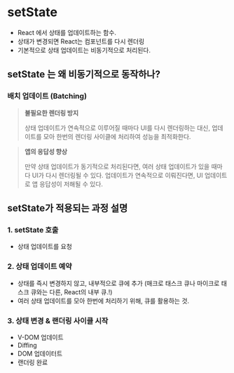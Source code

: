# setState

- React 에서 상태를 업데이트하는 함수.
- 상태가 변경되면 React는 컴포넌트를 다시 렌더링
- 기본적으로 상태 업데이트는 비동기적으로 처리된다.

## setState 는 왜 비동기적으로 동작하나?

### 배치 업데이트 (Batching)

> **불필요한 렌더링 방지**
> 
> 상태 업데이트가 연속적으로 이루어질 때마다 UI를 다시 렌더링하는 대신, 
> 업데이트를 모아 한번의 렌더링 사이클에 처리하여 성능을 최적화한다.

> **앱의 응답성 향상**
> 
> 만약 상태 업데이트가 동기적으로 처리된다면, 여러 상태 업데이트가 있을 때마다 UI가 다시 렌더링될 수 있다.
> 업데이트가 연속적으로 이뤄진다면, UI 업데이트로 앱 응답성이 저해될 수 있다.


## setState가 적용되는 과정 설명

### 1. setState 호출
- 상태 업데이트를 요청

### 2. 상태 업데이트 예약
- 상태를 즉시 변경하지 않고, 내부적으로 큐에 추가 (매크로 태스크 큐나 마이크로 태스크 큐와는 다른, React의 내부 큐.!)
-  여러 상태 업데이트를 모아 한번에 처리하기 위해, 큐를 활용하는 것.

### 3. 상태 변경 & 랜더링 사이클 시작
- V-DOM 업데이트
- Diffing
- DOM 업데이터트
- 랜더링 완료